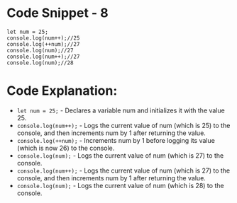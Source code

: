 # Code Snippet - 8

```
let num = 25;
console.log(num++);//25
console.log(++num);//27
console.log(num);//27
console.log(num++);//27
console.log(num);//28
```

# Code Explanation:

- `let num = 25;` - Declares a variable num and initializes it with the value 25.
- `console.log(num++);` - Logs the current value of num (which is 25) to the console, and then increments num by 1 after returning the value.
- `console.log(++num);` - Increments num by 1 before logging its value (which is now 26) to the console.
- `console.log(num);` - Logs the current value of num (which is 27) to the console.
- `console.log(num++);` - Logs the current value of num (which is 27) to the console, and then increments num by 1 after returning the value.
- `console.log(num);` - Logs the current value of num (which is 28) to the console.
